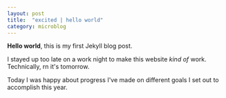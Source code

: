 ```yaml
---
layout: post
title:  "excited | hello world"
category: microblog
---
```


**Hello world**, this is my first Jekyll blog post.

I stayed up too late on a work night to make this website *kind of* work. Technically, rn it's tomorrow.

Today I was happy about progress I've made on different goals I set out to accomplish this year.
